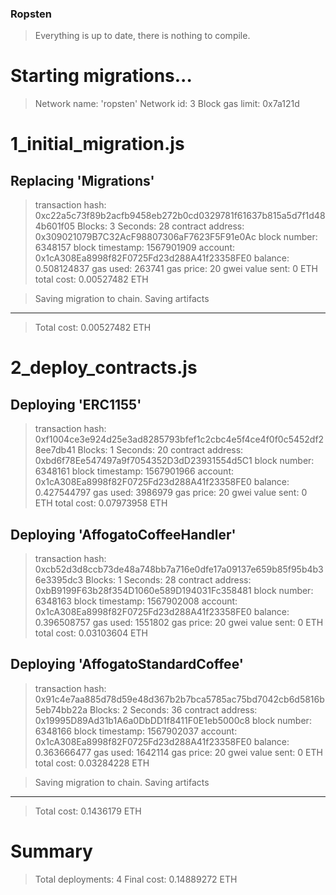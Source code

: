 ### Ropsten

> Everything is up to date, there is nothing to compile.


Starting migrations...
======================
> Network name:    'ropsten'
> Network id:      3
> Block gas limit: 0x7a121d


1_initial_migration.js
======================

   Replacing 'Migrations'
   ----------------------
   > transaction hash:    0xc22a5c73f89b2acfb9458eb272b0cd0329781f61637b815a5d7f1d484b601f05
   > Blocks: 3            Seconds: 28
   > contract address:    0x309021079B7C32AcF98807306aF7623F5F91e0Ac
   > block number:        6348157
   > block timestamp:     1567901909
   > account:             0x1cA308Ea8998f82F0725Fd23d288A41f23358FE0
   > balance:             0.508124837
   > gas used:            263741
   > gas price:           20 gwei
   > value sent:          0 ETH
   > total cost:          0.00527482 ETH


   > Saving migration to chain.
   > Saving artifacts
   -------------------------------------
   > Total cost:          0.00527482 ETH


2_deploy_contracts.js
=====================

   Deploying 'ERC1155'
   -------------------
   > transaction hash:    0xf1004ce3e924d25e3ad8285793bfef1c2cbc4e5f4ce4f0f0c5452df28ee7db41
   > Blocks: 1            Seconds: 20
   > contract address:    0xbd6f78Ee547497a9f7054352D3dD23931554d5C1
   > block number:        6348161
   > block timestamp:     1567901966
   > account:             0x1cA308Ea8998f82F0725Fd23d288A41f23358FE0
   > balance:             0.427544797
   > gas used:            3986979
   > gas price:           20 gwei
   > value sent:          0 ETH
   > total cost:          0.07973958 ETH


   Deploying 'AffogatoCoffeeHandler'
   ---------------------------------
   > transaction hash:    0xcb52d3d8ccb73de48a748bb7a716e0dfe17a09137e659b85f95b4b36e3395dc3
   > Blocks: 1            Seconds: 28
   > contract address:    0xbB9199F63b28f354D1060e589D194031Fc358481
   > block number:        6348163
   > block timestamp:     1567902008
   > account:             0x1cA308Ea8998f82F0725Fd23d288A41f23358FE0
   > balance:             0.396508757
   > gas used:            1551802
   > gas price:           20 gwei
   > value sent:          0 ETH
   > total cost:          0.03103604 ETH


   Deploying 'AffogatoStandardCoffee'
   ----------------------------------
   > transaction hash:    0x91c4e7aa885d78d59e48d367b2b7bca5785ac75bd7042cb6d5816b5eb74bb22a
   > Blocks: 2            Seconds: 36
   > contract address:    0x19995D89Ad31b1A6a0DbDD1f8411F0E1eb5000c8
   > block number:        6348166
   > block timestamp:     1567902037
   > account:             0x1cA308Ea8998f82F0725Fd23d288A41f23358FE0
   > balance:             0.363666477
   > gas used:            1642114
   > gas price:           20 gwei
   > value sent:          0 ETH
   > total cost:          0.03284228 ETH


   > Saving migration to chain.
   > Saving artifacts
   -------------------------------------
   > Total cost:           0.1436179 ETH


Summary
=======
> Total deployments:   4
> Final cost:          0.14889272 ETH